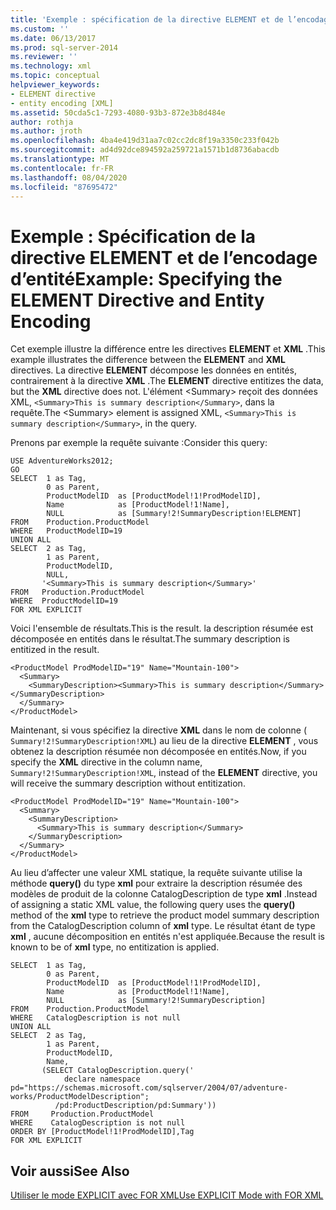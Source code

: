 ```yaml
---
title: 'Exemple : spécification de la directive ELEMENT et de l’encodage d’entité | Microsoft Docs'
ms.custom: ''
ms.date: 06/13/2017
ms.prod: sql-server-2014
ms.reviewer: ''
ms.technology: xml
ms.topic: conceptual
helpviewer_keywords:
- ELEMENT directive
- entity encoding [XML]
ms.assetid: 50cda5c1-7293-4080-93b3-872e3b8d484e
author: rothja
ms.author: jroth
ms.openlocfilehash: 4ba4e419d31aa7c02cc2dc8f19a3350c233f042b
ms.sourcegitcommit: ad4d92dce894592a259721a1571b1d8736abacdb
ms.translationtype: MT
ms.contentlocale: fr-FR
ms.lasthandoff: 08/04/2020
ms.locfileid: "87695472"
---
```

# <a name="example-specifying-the-element-directive-and-entity-encoding"></a><span data-ttu-id="43842-102">Exemple : Spécification de la directive ELEMENT et de l’encodage d’entité</span><span class="sxs-lookup"><span data-stu-id="43842-102">Example: Specifying the ELEMENT Directive and Entity Encoding</span></span>
  <span data-ttu-id="43842-103">Cet exemple illustre la différence entre les directives **ELEMENT** et **XML** .</span><span class="sxs-lookup"><span data-stu-id="43842-103">This example illustrates the difference between the **ELEMENT** and **XML** directives.</span></span> <span data-ttu-id="43842-104">La directive **ELEMENT** décompose les données en entités, contrairement à la directive **XML** .</span><span class="sxs-lookup"><span data-stu-id="43842-104">The **ELEMENT** directive entitizes the data, but the **XML** directive does not.</span></span> <span data-ttu-id="43842-105">L'élément \<Summary> reçoit des données XML, `<Summary>This is summary description</Summary>`, dans la requête.</span><span class="sxs-lookup"><span data-stu-id="43842-105">The \<Summary> element is assigned XML, `<Summary>This is summary description</Summary>`, in the query.</span></span>  
  
 <span data-ttu-id="43842-106">Prenons par exemple la requête suivante :</span><span class="sxs-lookup"><span data-stu-id="43842-106">Consider this query:</span></span>  
  
```  
USE AdventureWorks2012;  
GO  
SELECT  1 as Tag,  
        0 as Parent,  
        ProductModelID  as [ProductModel!1!ProdModelID],  
        Name            as [ProductModel!1!Name],  
        NULL            as [Summary!2!SummaryDescription!ELEMENT]  
FROM    Production.ProductModel  
WHERE   ProductModelID=19  
UNION ALL  
SELECT  2 as Tag,  
        1 as Parent,  
        ProductModelID,  
        NULL,  
       '<Summary>This is summary description</Summary>'  
FROM   Production.ProductModel  
WHERE  ProductModelID=19  
FOR XML EXPLICIT  
```  
  
 <span data-ttu-id="43842-107">Voici l'ensemble de résultats.</span><span class="sxs-lookup"><span data-stu-id="43842-107">This is the result.</span></span> <span data-ttu-id="43842-108">la description résumée est décomposée en entités dans le résultat.</span><span class="sxs-lookup"><span data-stu-id="43842-108">The summary description is entitized in the result.</span></span>  
  
```  
<ProductModel ProdModelID="19" Name="Mountain-100">  
  <Summary>  
    <SummaryDescription><Summary>This is summary description</Summary></SummaryDescription>  
  </Summary>  
</ProductModel>  
```  
  
 <span data-ttu-id="43842-109">Maintenant, si vous spécifiez la directive **XML** dans le nom de colonne ( `Summary!2!SummaryDescription!XML`) au lieu de la directive **ELEMENT** , vous obtenez la description résumée non décomposée en entités.</span><span class="sxs-lookup"><span data-stu-id="43842-109">Now, if you specify the **XML** directive in the column name, `Summary!2!SummaryDescription!XML`, instead of the **ELEMENT** directive, you will receive the summary description without entitization.</span></span>  
  
```  
<ProductModel ProdModelID="19" Name="Mountain-100">  
  <Summary>  
    <SummaryDescription>  
      <Summary>This is summary description</Summary>  
    </SummaryDescription>  
  </Summary>  
</ProductModel>  
```  
  
 <span data-ttu-id="43842-110">Au lieu d’affecter une valeur XML statique, la requête suivante utilise la méthode **query()** du type **xml** pour extraire la description résumée des modèles de produit de la colonne CatalogDescription de type **xml** .</span><span class="sxs-lookup"><span data-stu-id="43842-110">Instead of assigning a static XML value, the following query uses the **query()** method of the **xml** type to retrieve the product model summary description from the CatalogDescription column of **xml** type.</span></span> <span data-ttu-id="43842-111">Le résultat étant de type **xml** , aucune décomposition en entités n'est appliquée.</span><span class="sxs-lookup"><span data-stu-id="43842-111">Because the result is known to be of **xml** type, no entitization is applied.</span></span>  
  
```  
SELECT  1 as Tag,  
        0 as Parent,  
        ProductModelID  as [ProductModel!1!ProdModelID],  
        Name            as [ProductModel!1!Name],  
        NULL            as [Summary!2!SummaryDescription]  
FROM    Production.ProductModel  
WHERE   CatalogDescription is not null  
UNION ALL  
SELECT  2 as Tag,  
        1 as Parent,  
        ProductModelID,  
        Name,  
       (SELECT CatalogDescription.query('  
            declare namespace pd="https://schemas.microsoft.com/sqlserver/2004/07/adventure-works/ProductModelDescription";  
          /pd:ProductDescription/pd:Summary'))  
FROM     Production.ProductModel  
WHERE    CatalogDescription is not null  
ORDER BY [ProductModel!1!ProdModelID],Tag  
FOR XML EXPLICIT  
```  
  
## <a name="see-also"></a><span data-ttu-id="43842-112">Voir aussi</span><span class="sxs-lookup"><span data-stu-id="43842-112">See Also</span></span>  
 [<span data-ttu-id="43842-113">Utiliser le mode EXPLICIT avec FOR XML</span><span class="sxs-lookup"><span data-stu-id="43842-113">Use EXPLICIT Mode with FOR XML</span></span>](use-explicit-mode-with-for-xml.md)  
  
  

